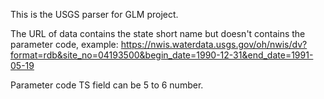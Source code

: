 This is the USGS parser for GLM project.

The URL of data contains the state short name but doesn't contains the parameter code, 
example: https://nwis.waterdata.usgs.gov/oh/nwis/dv?format=rdb&site_no=04193500&begin_date=1990-12-31&end_date=1991-05-19

Parameter code TS field can be 5 to 6 number. 
